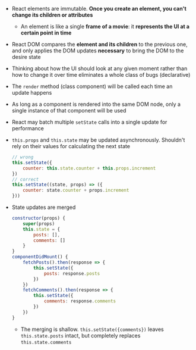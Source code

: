 - React elements are immutable. **Once you create an element, you can't change its children or attributes**
    - An element is like a single **frame of a movie**: it **represents the UI at a certain point in time**
- React DOM compares the **element and its children** to the previous one, and only applies the DOM updates **necessary** to bring the DOM to the desire state
- Thinking about how the UI should look at any given moment rather than how to change it over time eliminates a whole class of bugs (declarative)
- The `render` method (class component) will be called each time an update happens
- As long as a component is rendered into the same DOM node, only a single instance of that component will be used
- React may batch multiple `setState` calls into a single update for performance
- `this.props` and `this.state` may be updated asynchronously. Shouldn't rely on their values for calculating the next state

    ```js
    // wrong
    this.setState({
        counter: this.state.counter + this.props.increment
    })
    // correct
    this.setState((state, props) => ({
        counter: state.counter + props.increment
    }))
    ```

- State updates are merged

    ```jsx
    constructor(props) {
        super(props)
        this.state = {
            posts: [],
            comments: []
        }
    }
    componentDidMount() {
        fetchPosts().then(response => {
            this.setState({
                posts: response.posts
            })
        })
        fetchComments().then(response => {
            this.setState({
                comments: response.comments
            })
        })
    }
    ```

    - The merging is shallow. `this.setState({comments})` leaves `this.state.posts` intact, but completely replaces `this.state.comments`